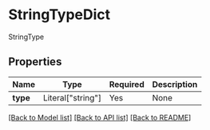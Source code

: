 # StringTypeDict

StringType

## Properties
| Name | Type | Required | Description |
| ------------ | ------------- | ------------- | ------------- |
**type** | Literal["string"] | Yes | None |


[[Back to Model list]](../../../README.md#models-v2-link) [[Back to API list]](../../../README.md#apis-v2-link) [[Back to README]](../../../README.md)

